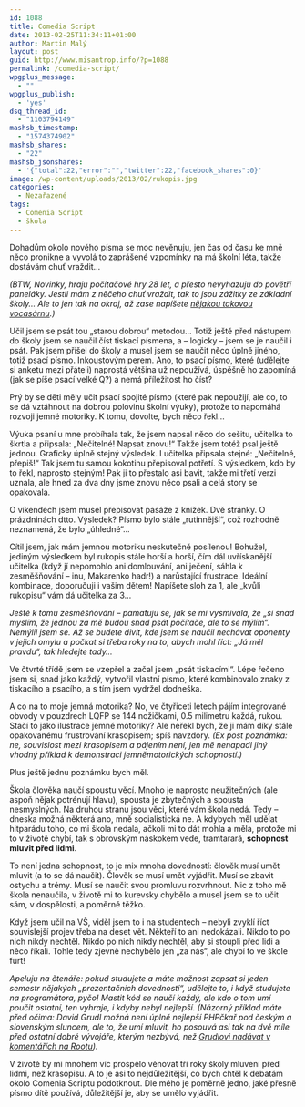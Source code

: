 ```yaml
---
id: 1088
title: Comedia Script
date: 2013-02-25T11:34:11+01:00
author: Martin Malý
layout: post
guid: http://www.misantrop.info/?p=1088
permalink: /comedia-script/
wpgplus_message:
  - ""
wpgplus_publish:
  - 'yes'
dsq_thread_id:
  - "1103794149"
mashsb_timestamp:
  - "1574374902"
mashsb_shares:
  - "22"
mashsb_jsonshares:
  - '{"total":22,"error":"","twitter":22,"facebook_shares":0}'
image: /wp-content/uploads/2013/02/rukopis.jpg
categories:
  - Nezařazené
tags:
  - Comenia Script
  - škola
---
```

Dohadům okolo nového písma se moc nevěnuju, jen čas od času ke mně něco pronikne a vyvolá to zaprášené vzpomínky na má školní léta, takže dostávám chuť vraždit&#8230;

<!--more-->

_(BTW, Novinky, hraju počítačové hry 28 let, a přesto nevyhazuju do povětří paneláky. Jestli mám z něčeho chuť vraždit, tak to jsou zážitky ze základní školy&#8230; Ale to jen tak na okraj, až zase napíšete [nějakou takovou vocasárnu](http://www.novinky.cz/krimi/294217-vrah-z-frenstatu-mel-zalibu-v-nasilnych-pocitacovych-hrach.html).)_

Učil jsem se psát tou &#8222;starou dobrou&#8220; metodou&#8230; Totiž ještě před nástupem do školy jsem se naučil číst tiskací písmena, a &#8211; logicky &#8211; jsem se je naučil i psát. Pak jsem přišel do školy a musel jsem se naučit něco úplně jiného, totiž psací písmo. Inkoustovým perem. Ano, to psací písmo, které (udělejte si anketu mezi přáteli) naprostá většina už nepoužívá, úspěšně ho zapomíná (jak se píše psací velké Q?) a nemá příležitost ho číst?

Prý by se děti měly učit psací spojité písmo (které pak nepoužijí, ale co, to se dá vztáhnout na dobrou polovinu školní výuky), protože to napomáhá rozvoji jemné motoriky. K tomu, dovolte, bych něco řekl&#8230;

Výuka psaní u mne probíhala tak, že jsem napsal něco do sešitu, učitelka to škrtla a připsala: &#8222;Nečitelné! Napsat znovu!&#8220; Takže jsem totéž psal ještě jednou. Graficky úplně stejný výsledek. I učitelka připsala stejné: &#8222;Nečitelné, přepiš!&#8220; Tak jsem tu samou kokotinu přepisoval potřetí. S výsledkem, kdo by to řekl, naprosto stejným! Pak ji to přestalo asi bavit, takže mi třetí verzi uznala, ale hned za dva dny jsme znovu něco psali a celá story se opakovala.

O víkendech jsem musel přepisovat pasáže z knížek. Dvě stránky. O prázdninách dtto. Výsledek? Písmo bylo stále &#8222;rutinnější&#8220;, což rozhodně neznamená, že bylo &#8222;úhledné&#8220;&#8230;

Cítil jsem, jak mám jemnou motoriku neskutečně posílenou! Bohužel, jediným výsledkem byl rukopis stále horší a horší, čím dál uvřískanější učitelka (když jí nepomohlo ani domlouvání, ani ječení, sáhla k zesměšňování &#8211; inu, Makarenko hadr!) a narůstající frustrace. Ideální kombinace, doporučuji i vašim dětem! Napíšete sloh za 1, ale &#8222;kvůli rukopisu&#8220; vám dá učitelka za 3&#8230;

_Ještě k tomu zesměšňování &#8211; pamatuju se, jak se mi vysmívala, že &#8222;si snad myslím, že jednou za mě budou snad psát počítače, ale to se mýlím&#8220;. Nemýlil jsem se. Až se budete divit, kde jsem se naučil nechávat oponenty v jejich omylu a počkat si třeba roky na to, abych mohl říct: &#8222;Já měl pravdu&#8220;, tak hledejte tady&#8230;_

Ve čtvrté třídě jsem se vzepřel a začal jsem &#8222;psát tiskacími&#8220;. Lépe řečeno jsem si, snad jako každý, vytvořil vlastní písmo, které kombinovalo znaky z tiskacího a psacího, a s tím jsem vydržel dodneška.

A co na to moje jemná motorika? No, ve čtyřiceti letech pájím integrované obvody v pouzdrech LQFP se 144 nožičkami, 0.5 milimetru každá, rukou. Stačí to jako ilustrace jemné motoriky? Ale neřekl bych, že ji mám díky stále opakovanému frustrování krasopisem; spíš navzdory. _(Ex post poznámka: ne, souvislost mezi krasopisem a pájením není, jen mě nenapadl jiný vhodný příklad k demonstraci jemněmotorických schopností.)_

Plus ještě jednu poznámku bych měl.

Škola člověka naučí spoustu věcí. Mnoho je naprosto neužitečných (ale aspoň nějak potrénují hlavu), spousta je zbytečných a spousta nesmyslných. Na druhou stranu jsou věci, které vám škola nedá. Tedy &#8211; dneska možná některá ano, mně socialistická ne. A kdybych měl udělat hitparádu toho, co mi škola nedala, ačkoli mi to dát mohla a měla, protože mi to v životě chybí, tak s obrovským náskokem vede, tramtarará, **schopnost mluvit před lidmi**.

To není jedna schopnost, to je mix mnoha dovedností: člověk musí umět mluvit (a to se dá naučit). Člověk se musí umět vyjádřit. Musí se zbavit ostychu a trémy. Musí se naučit svou promluvu rozvrhnout. Nic z toho mě škola nenaučila, v životě mi to kurevsky chybělo a musel jsem se to učit sám, v dospělosti, a poměrně těžko.

Když jsem učil na VŠ, viděl jsem to i na studentech &#8211; nebyli zvyklí říct souvislejší projev třeba na deset vět. Někteří to ani nedokázali. Nikdo to po nich nikdy nechtěl. Nikdo po nich nikdy nechtěl, aby si stoupli před lidi a něco říkali. Tohle tedy zjevně nechybělo jen &#8222;za nás&#8220;, ale chybí to ve škole furt!

_Apeluju na čtenáře: pokud studujete a máte možnost zapsat si jeden semestr nějakých &#8222;prezentačních dovedností&#8220;, udělejte to, i když studujete na programátora, pyčo! Mastit kód se naučí každý, ale kdo o tom umí poučit ostatní, ten vyhraje, i kdyby nebyl nejlepší. (Názorný příklad máte před očima: David Grudl možná není úplně nejlepší PHPčkař pod českým a slovenským sluncem, ale to, že umí mluvit, ho posouvá asi tak na dvě míle před ostatní dobré vývojáře, kterým nezbývá, než [Grudlovi nadávat v komentářích na Rootu](http://www.root.cz/clanky/prehled-a-vyvoj-php-frameworku/nazory/194347/))._

V životě by mi mnohem víc prospělo věnovat tři roky školy mluvení před lidmi, než krasopisu. A to je asi to nejdůležitější, co bych chtěl k debatám okolo Comenia Scriptu podotknout. Dle mého je poměrně jedno, jaké přesně písmo dítě používá, důležitější je, aby se umělo vyjádřit.